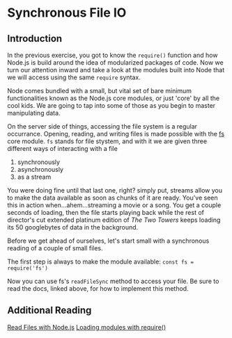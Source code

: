 # Synchronous File IO

## Introduction
In the previous exercise, you got to know the `require()` function and how Node.js is build around the idea of modularized packages of code. Now we turn our attention inward and take a look at the modules built into Node that we will access using the same `require` syntax.

Node comes bundled with a small, but vital set of bare minimum functionalities known as the Node.js core modules, or just 'core' by all the cool kids. We are going to tap into some of those as you begin to master manipulating data.

On the server side of things, accessing the file system is a regular occurrance. Opening, reading, and writing files is made possible with the [fs](https://nodejs.org/api/fs.html) core module. `fs` stands for file stystem, and with it we are given three different ways of interacting with a file  
1. synchronously
1. asynchronously
1. as a stream

You were doing fine until that last one, right? simply put, streams allow you to make the data available as soon as chunks of it are ready. You've seen this in action when...ahem...streaming a movie or a song. You get a couple seconds of loading, then the file starts playing back while the rest of director's cut extended platinum edition of _The Two Towers_ keeps loading its 50 googlebytes of data in the background.

Before we get ahead of ourselves, let's start small with a synchronous reading of a couple of small files.

The first step is always to make the module available: `const fs = require('fs')`  

Now you can use fs's `readFileSync` method to access your file. Be sure to read the docs, linked above, for how to implement this method.

## Additional Reading

[Read Files with Node.js](http://stackabuse.com/read-files-with-node-js/)
[Loading modules with require()](https://bytearcher.com/articles/loading_modules_with_require/)
